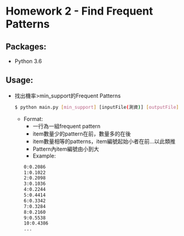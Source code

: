 # Homework 2 - Find Frequent Patterns

## Packages:
- Python 3.6

## Usage:
- 找出機率>min_support的Frequent Patterns
    ```bash
    $ python main.py [min_support] [inputFile(測資)] [outputFile]
    ```
    - Format:
        - 一行為一組frequent pattern
        - item數量少的pattern在前，數量多的在後
        - item數量相等的patterns，item編號起始小者在前…以此類推
        - Pattern內item編號由小到大
        - Example:
        ```bash
        0:0.2086
        1:0.1022
        2:0.2098
        3:0.1036
        4:0.2244
        5:0.4414
        6:0.3342
        7:0.3284
        8:0.2160
        9:0.5538
        10:0.4386
        ...
        ```
